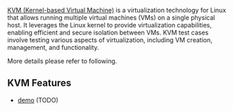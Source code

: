 [KVM (Kernel-based Virtual Machine)](KVM/README.md) is a virtualization technology for Linux that allows running multiple virtual machines (VMs) on a single physical host. It leverages the Linux kernel to provide virtualization capabilities, enabling efficient and secure isolation between VMs. KVM test cases involve testing various aspects of virtualization, including VM creation, management, and functionality.

More details please refer to following.

## KVM Features
  * [demo](demo/README.md)
(TODO)
